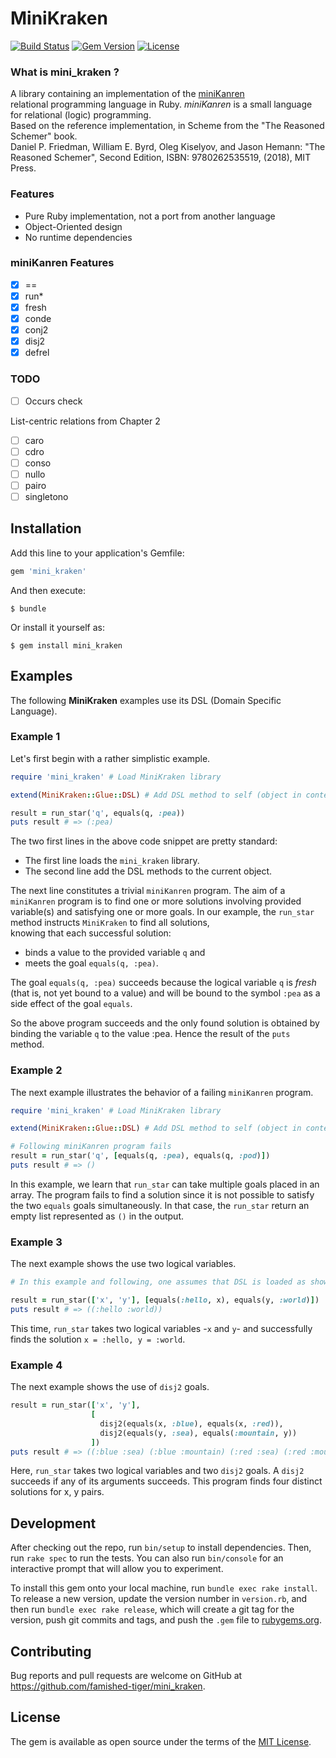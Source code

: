 # MiniKraken
[![Build Status](https://travis-ci.org/famished-tiger/mini_kraken.svg?branch=master)](https://travis-ci.org/famished-tiger/mini_kraken)
[![Gem Version](https://badge.fury.io/rb/mini_kraken.svg)](https://badge.fury.io/rb/mini_kraken)
[![License](https://img.shields.io/badge/license-MIT-brightgreen.svg?style=flat)](https://github.com/famished-tiger/mini_kraken/blob/master/LICENSE.txt)

### What is __mini_kraken__ ?   
A library containing an implementation of the [miniKanren](http://minikanren.org/)   
relational programming language in Ruby.
*miniKanren* is a small language for relational (logic) programming.  
Based on the reference implementation, in Scheme from the "The Reasoned Schemer" book.   
Daniel P. Friedman, William E. Byrd, Oleg Kiselyov, and Jason Hemann: "The Reasoned Schemer", Second Edition,
ISBN: 9780262535519, (2018), MIT Press.

### Features
- Pure Ruby implementation, not a port from another language
- Object-Oriented design
- No runtime dependencies

### miniKanren Features
- [X] ==  
- [X] run\*  
- [X] fresh
- [X] conde
- [X] conj2  
- [X] disj2
- [X] defrel   

### TODO

- [ ] Occurs check

List-centric relations from Chapter 2
- [ ] caro
- [ ] cdro
- [ ] conso
- [ ] nullo
- [ ] pairo
- [ ] singletono

## Installation

Add this line to your application's Gemfile:

```ruby
gem 'mini_kraken'
```

And then execute:

    $ bundle

Or install it yourself as:

    $ gem install mini_kraken

## Examples

The following __MiniKraken__ examples use its DSL (Domain Specific Language).

### Example 1
Let's first begin with a rather simplistic example.   

```ruby
require 'mini_kraken' # Load MiniKraken library

extend(MiniKraken::Glue::DSL) # Add DSL method to self (object in context)

result = run_star('q', equals(q, :pea))
puts result # => (:pea)
```

The two first lines in the above code snippet are pretty standard:  
- The first line loads the `mini_kraken` library.
- The second line add the DSL methods to the current object.

The next line constitutes a trivial `miniKanren` program.
The aim of a `miniKanren` program is to find one or more solutions involving provided variable(s)
and satisfying one or more goals.
In our example, the `run_star` method instructs `MiniKraken` to find all solutions,  
knowing that each successful solution:
- binds a value to the provided variable `q` and
- meets the goal `equals(q, :pea)`.

The goal `equals(q, :pea)` succeeds because the logical variable `q` is _fresh_ (that is,
  not yet bound to a value) and will be bound to the symbol `:pea` as a side effect
  of the goal `equals`.

So the above program succeeds and the only found solution is obtained by binding
 the variable `q` to the value :pea. Hence the result of the `puts` method.

### Example 2
 The next example illustrates the behavior of a failing `miniKanren` program.

 ```ruby
 require 'mini_kraken' # Load MiniKraken library

 extend(MiniKraken::Glue::DSL) # Add DSL method to self (object in context)

 # Following miniKanren program fails
 result = run_star('q', [equals(q, :pea), equals(q, :pod)])
 puts result # => ()
 ```
In this example, we learn that `run_star` can take multiple goals placed in an array.
The program fails to find a solution since it is not possible to satisfy the two `equals` goals simultaneously. In that case, the `run_star` return an empty list represented as `()` in the output.


### Example 3
 The next example shows the use two logical variables.

```ruby
# In this example and following, one assumes that DSL is loaded as shown in Example 1

result = run_star(['x', 'y'], [equals(:hello, x), equals(y, :world)])
puts result # => ((:hello :world))
```

This time, `run_star` takes two logical variables -`x` and `y`- and successfully finds the solution `x = :hello, y = :world`.

### Example 4
 The next example shows the use of `disj2` goals.
 ```ruby
 result = run_star(['x', 'y'],
                   [
                     disj2(equals(x, :blue), equals(x, :red)),
                     disj2(equals(y, :sea), equals(:mountain, y))
                   ])
 puts result # => ((:blue :sea) (:blue :mountain) (:red :sea) (:red :mountain))
 ```

 Here, `run_star` takes two logical variables and two `disj2` goals. A `disj2` succeeds if any of its arguments succeeds.
 This program finds four distinct solutions for x, y pairs.

## Development

After checking out the repo, run `bin/setup` to install dependencies. Then, run `rake spec` to run the tests. You can also run `bin/console` for an interactive prompt that will allow you to experiment.

To install this gem onto your local machine, run `bundle exec rake install`. To release a new version, update the version number in `version.rb`, and then run `bundle exec rake release`, which will create a git tag for the version, push git commits and tags, and push the `.gem` file to [rubygems.org](https://rubygems.org).

## Contributing

Bug reports and pull requests are welcome on GitHub at https://github.com/famished-tiger/mini_kraken.

## License

The gem is available as open source under the terms of the [MIT License](https://opensource.org/licenses/MIT).
